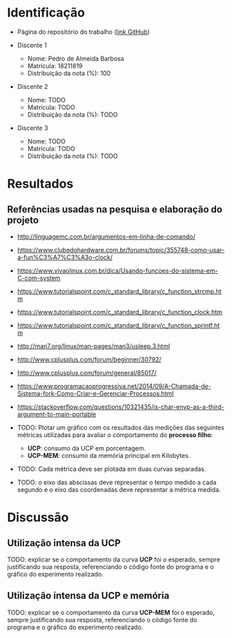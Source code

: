 # Identificação

* Página do repositório do trabalho ([link GitHub](https://github.com/pedrobarbosa0/IAC-AB2)) 

* Discente 1
	* Nome: Pedro de Almeida Barbosa
	* Matrícula: 18211819 
	* Distribuição da nota (%): 100
* Discente 2
	* Nome: TODO
	* Matrícula: TODO
	* Distribuição da nota (%): TODO
* Discente 3
	* Nome: TODO
	* Matrícula: TODO
	* Distribuição da nota (%): TODO		
	
# Resultados

## Referências usadas na pesquisa e elaboração do projeto
* http://linguagemc.com.br/argumentos-em-linha-de-comando/
* https://www.clubedohardware.com.br/forums/topic/355748-como-usar-a-fun%C3%A7%C3%A3o-clock/
* https://www.vivaolinux.com.br/dica/Usando-funcoes-do-sistema-em-C-com-system
* https://www.tutorialspoint.com/c_standard_library/c_function_strcmp.htm
* https://www.tutorialspoint.com/c_standard_library/c_function_clock.htm
* https://www.tutorialspoint.com/c_standard_library/c_function_sprintf.htm
* http://man7.org/linux/man-pages/man3/usleep.3.html
* http://www.cplusplus.com/forum/beginner/30792/
* http://www.cplusplus.com/forum/general/85017/
* https://www.programacaoprogressiva.net/2014/09/A-Chamada-de-Sistema-fork-Como-Criar-e-Gerenciar-Processos.html
* https://stackoverflow.com/questions/10321435/is-char-envp-as-a-third-argument-to-main-portable

* TODO: Plotar um gráfico com os resultados das medições das seguintes métricas utilizadas para avaliar o comportamento do **processo filho**:
	*  **UCP**: consumo da UCP em porcentagem.
	*  **UCP-MEM**: consumo da memória principal em Kilobytes.
* TODO: Cada métrica deve ser plotada em duas curvas separadas.
* TODO: o eixo das abscissas deve representar o tempo medido a cada segundo e o eixo das coordenadas deve representar a métrica medida.


# Discussão

## Utilização intensa da UCP

TODO: explicar se o comportamento da curva **UCP** foi o esperado, sempre justificando sua resposta, referenciando o código fonte do programa e o gráfico do experimento realizado.

## Utilização intensa da UCP e memória

TODO: explicar se o comportamento da curva **UCP-MEM** foi o esperado, sempre justificando sua resposta, referenciando o código fonte do programa e o gráfico do experimento realizado.
